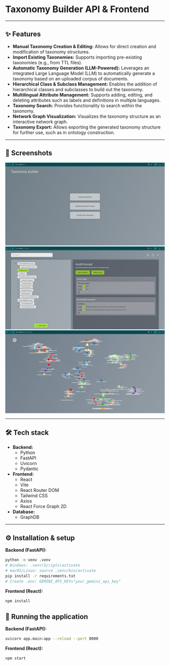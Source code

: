 # Taxonomy Builder API & Frontend

---

## ✨ Features

*   **Manual Taxonomy Creation & Editing:** Allows for direct creation and modification of taxonomy structures.
*   **Import Existing Taxonomies:** Supports importing pre-existing taxonomies (e.g., from TTL files).
*   **Automatic Taxonomy Generation (LLM-Powered):** Leverages an integrated Large Language Model (LLM) to automatically generate a taxonomy based on an uploaded corpus of documents.
*   **Hierarchical Class & Subclass Management:** Enables the addition of hierarchical classes and subclasses to build out the taxonomy.
*   **Multilingual Attribute Management:** Supports adding, editing, and deleting attributes such as labels and definitions in multiple languages.
*   **Taxonomy Search:** Provides functionality to search within the taxonomy.
*   **Network Graph Visualization:** Visualizes the taxonomy structure as an interactive network graph.
*   **Taxonomy Export:** Allows exporting the generated taxonomy structure for further use, such as in ontology construction.

---

## 🚀 Screenshots

![Screenshot 1](./assets/screenshot1.jpg)
![Screenshot 2](./assets/screenshot2.jpg)
![Screenshot 3](./assets/screenshot3.jpg)

---

## 🛠️ Tech stack

*   **Backend:**
    *   Python
    *   FastAPI
    *   Uvicorn
    *   Pydantic
*   **Frontend:**
    *   React
    *   Vite
    *   React Router DOM
    *   Tailwind CSS
    *   Axios
    *   React Force Graph 2D
*   **Database:**
    *   GraphDB

---

## ⚙️ Installation & setup

**Backend (FastAPI):**

```bash 
python -m venv .venv
# Windows: .venv\Scripts\activate
# macOS/Linux: source .venv/bin/activate
pip install -r requirements.txt
# Create .env: GEMINI_API_KEY="your_gemini_api_key"
```

**Frontend (React):**

```bash 
npm install
```

## 📜 Running the application

**Backend (FastAPI):**

```bash 
uvicorn app.main:app --reload --port 8000
```

**Frontend (React):**

```bash 
npm start
```